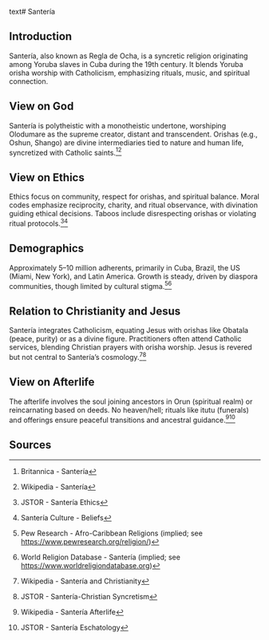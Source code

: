 text# Santería
## Introduction
Santería, also known as Regla de Ocha, is a syncretic religion originating among Yoruba slaves in Cuba during the 19th century. It blends Yoruba orisha worship with Catholicism, emphasizing rituals, music, and spiritual connection.
## View on God
Santería is polytheistic with a monotheistic undertone, worshiping Olodumare as the supreme creator, distant and transcendent. Orishas (e.g., Oshun, Shango) are divine intermediaries tied to nature and human life, syncretized with Catholic saints.[^1][^2]
## View on Ethics
Ethics focus on community, respect for orishas, and spiritual balance. Moral codes emphasize reciprocity, charity, and ritual observance, with divination guiding ethical decisions. Taboos include disrespecting orishas or violating ritual protocols.[^3][^4]
## Demographics
Approximately 5–10 million adherents, primarily in Cuba, Brazil, the US (Miami, New York), and Latin America. Growth is steady, driven by diaspora communities, though limited by cultural stigma.[^5][^6]
## Relation to Christianity and Jesus
Santería integrates Catholicism, equating Jesus with orishas like Obatala (peace, purity) or as a divine figure. Practitioners often attend Catholic services, blending Christian prayers with orisha worship. Jesus is revered but not central to Santería’s cosmology.[^7][^8]
## View on Afterlife
The afterlife involves the soul joining ancestors in Orun (spiritual realm) or reincarnating based on deeds. No heaven/hell; rituals like itutu (funerals) and offerings ensure peaceful transitions and ancestral guidance.[^9][^10]
## Sources
[^1]: Britannica - Santería[](https://www.britannica.com/topic/Santeria)
[^2]: Wikipedia - Santería[](https://en.wikipedia.org/wiki/Santería)
[^3]: JSTOR - Santería Ethics[](https://www.jstor.org/stable/3260676)
[^4]: Santería Culture - Beliefs[](https://www.santeriaculture.org/beliefs)
[^5]: Pew Research - Afro-Caribbean Religions (implied; see https://www.pewresearch.org/religion/)
[^6]: World Religion Database - Santería (implied; see https://www.worldreligiondatabase.org)
[^7]: Wikipedia - Santería and Christianity[](https://en.wikipedia.org/wiki/Santería#Christianity)
[^8]: JSTOR - Santería-Christian Syncretism[](https://www.jstor.org/stable/3260677)
[^9]: Wikipedia - Santería Afterlife[](https://en.wikipedia.org/wiki/Santería#Afterlife)
[^10]: JSTOR - Santería Eschatology[](https://www.jstor.org/stable/3260678)
